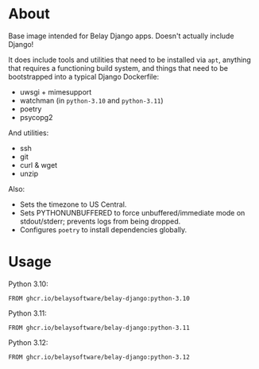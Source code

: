 # About

Base image intended for Belay Django apps. Doesn't actually include Django!

It does include tools and utilities that need to be installed via `apt`, anything
that requires a functioning build system, and things that need to be bootstrapped
into a typical Django Dockerfile:

- uwsgi + mimesupport
- watchman (in `python-3.10` and `python-3.11`)
- poetry
- psycopg2

And utilities:

- ssh
- git
- curl & wget
- unzip

Also:

- Sets the timezone to US Central.
- Sets PYTHONUNBUFFERED to force unbuffered/immediate mode on stdout/stderr; prevents logs from being dropped.
- Configures `poetry` to install dependencies globally.

# Usage

Python 3.10:

```
FROM ghcr.io/belaysoftware/belay-django:python-3.10
```

Python 3.11:

```
FROM ghcr.io/belaysoftware/belay-django:python-3.11
```

Python 3.12:

```
FROM ghcr.io/belaysoftware/belay-django:python-3.12
```
